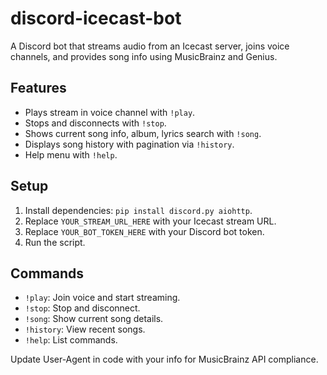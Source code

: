 # discord-icecast-bot

A Discord bot that streams audio from an Icecast server, joins voice channels, and provides song info using MusicBrainz and Genius.

## Features
- Plays stream in voice channel with `!play`.
- Stops and disconnects with `!stop`.
- Shows current song info, album, lyrics search with `!song`.
- Displays song history with pagination via `!history`.
- Help menu with `!help`.

## Setup
1. Install dependencies: `pip install discord.py aiohttp`.
2. Replace `YOUR_STREAM_URL_HERE` with your Icecast stream URL.
3. Replace `YOUR_BOT_TOKEN_HERE` with your Discord bot token.
4. Run the script.

## Commands
- `!play`: Join voice and start streaming.
- `!stop`: Stop and disconnect.
- `!song`: Show current song details.
- `!history`: View recent songs.
- `!help`: List commands.

Update User-Agent in code with your info for MusicBrainz API compliance.

